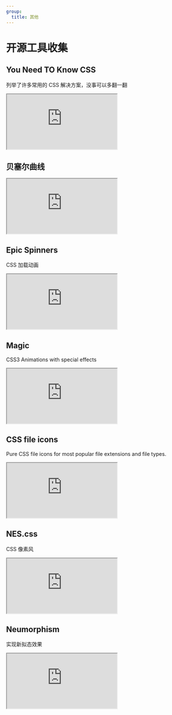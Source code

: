 ```yaml
---
group:
  title: 其他
---
```


# 开源工具收集

## You Need TO Know CSS

列举了许多常用的 CSS 解决方案，没事可以多翻一翻

<Iframe src="https://lhammer.cn/You-need-to-know-css/#/zh-cn/"></Iframe>

## 贝塞尔曲线

<Iframe src="https://cubic-bezier.com/#.17,.67,.83,.67"></Iframe>

## Epic Spinners

CSS 加载动画

<Iframe src="https://epic-spinners.epicmax.co/"></Iframe>

## Magic

CSS3 Animations with special effects

<Iframe src="https://www.minimamente.com/project/magic/"></Iframe>

## CSS file icons

Pure CSS file icons for most popular file extensions and file types.

<Iframe src="https://colorswall.github.io/CSS-file-icons/"></Iframe>

## NES.css

CSS 像素风

<Iframe src="https://nostalgic-css.github.io/NES.css/"></Iframe>

## Neumorphism

实现新拟态效果

<Iframe src="https://neumorphism.io/"></Iframe>
